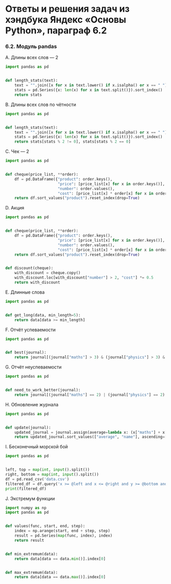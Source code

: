 # Ответы и решения задач из хэндбука Яндекс «Основы Python», параграф 6.2

### 6.2. Модуль pandas

A. Длины всех слов — 2
```python
import pandas as pd


def length_stats(text):
    text = "".join([x for x in text.lower() if x.isalpha() or x == " "])
    stats = pd.Series({x: len(x) for x in text.split()}).sort_index()
    return stats
```

B. Длины всех слов по чётности
```python
import pandas as pd


def length_stats(text):
    text = "".join([x for x in text.lower() if x.isalpha() or x == " "])
    stats = pd.Series({x: len(x) for x in text.split()}).sort_index()
    return stats[stats % 2 != 0], stats[stats % 2 == 0]
```

C. Чек — 2
```python
import pandas as pd


def cheque(price_list, **order):
    df = pd.DataFrame({"product": order.keys(), 
                       "price": [price_list[x] for x in order.keys()],
                       "number": order.values(),
                       "cost": [price_list[x] * order[x] for x in order.keys()]})
    return df.sort_values("product").reset_index(drop=True)
```

D. Акция
```python
import pandas as pd


def cheque(price_list, **order):
    df = pd.DataFrame({"product": order.keys(), 
                       "price": [price_list[x] for x in order.keys()],
                       "number": order.values(),
                       "cost": [price_list[x] * order[x] for x in order.keys()]})
    return df.sort_values("product").reset_index(drop=True)


def discount(cheque):
    with_discount = cheque.copy()
    with_discount.loc[with_discount["number"] > 2, "cost"] *= 0.5
    return with_discount
```

E. Длинные слова
```python
import pandas as pd


def get_long(data, min_length=5):
    return data[data >= min_length]
```

F. Отчёт успеваемости
```python
import pandas as pd


def best(journal):
    return journal[(journal["maths"] > 3) & (journal["physics"] > 3) & (journal["computer science"] > 3)]
```

G. Отчёт неуспеваемости
```python
import pandas as pd


def need_to_work_better(journal):
    return journal[(journal["maths"] == 2) | (journal["physics"] == 2) | (journal["computer science"] == 2)]
```

H. Обновление журнала
```python
import pandas as pd


def update(journal):
    updated_journal = journal.assign(average=lambda x: (x["maths"] + x["physics"] + x["computer science"]) / 3)
    return updated_journal.sort_values(["average", "name"], ascending=[False, True])
```

I. Бесконечный морской бой
```python
import pandas as pd


left, top = map(int, input().split())
right, bottom = map(int, input().split())
df = pd.read_csv('data.csv')
filtered_df = df.query('x >= @left and x <= @right and y >= @bottom and y <= @top')
print(filtered_df)
```

J. Экстремум функции
```python
import numpy as np
import pandas as pd


def values(func, start, end, step):
    index = np.arange(start, end + step, step)
    result = pd.Series(map(func, index), index)
    return result


def min_extremum(data):
    return data[data == data.min()].index[0]


def max_extremum(data):
    return data[data == data.max()].index[0]
```